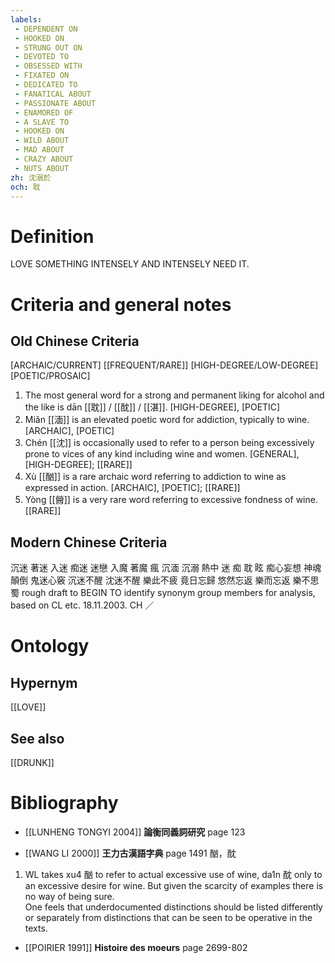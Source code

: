 ```yaml
---
labels: 
 - DEPENDENT ON
 - HOOKED ON
 - STRUNG OUT ON
 - DEVOTED TO
 - OBSESSED WITH
 - FIXATED ON
 - DEDICATED TO
 - FANATICAL ABOUT
 - PASSIONATE ABOUT
 - ENAMORED OF
 - A SLAVE TO
 - HOOKED ON
 - WILD ABOUT
 - MAD ABOUT
 - CRAZY ABOUT
 - NUTS ABOUT
zh: 沈溺於
och: 耽
---
```


# Definition
LOVE SOMETHING INTENSELY AND INTENSELY NEED IT.  
# Criteria and general notes
## Old Chinese Criteria
[ARCHAIC/CURRENT]
[[FREQUENT/RARE]]
[HIGH-DEGREE/LOW-DEGREE]
[POETIC/PROSAIC]
1. The most general word for a strong and permanent liking for alcohol and the like is dān [[耽]] / [[酖]] / [[湛]].
[HIGH-DEGREE], [POETIC]
2. Miǎn [[湎]] is an elevated poetic word for addiction, typically to wine.
[ARCHAIC], [POETIC]
3. Chén [[沈]] is occasionally used to refer to a person being excessively prone to vices of any kind including wine and women.
[GENERAL], [HIGH-DEGREE]; [[RARE]]
4. Xù [[酗]] is a rare archaic word referring to addiction to wine as expressed in action.
[ARCHAIC], [POETIC]; [[RARE]]
5. Yòng [[醟]] is a very rare word referring to excessive fondness of wine.
[[RARE]]
## Modern Chinese Criteria
沉迷
著迷
入迷
痴迷
迷戀
入魔
著魔
瘋
沉湎
沉溺
熱中
迷
痴
耽
眩
痴心妄想
神魂顛倒
鬼迷心竅
沉迷不醒
沈迷不醒
樂此不疲
竟日忘歸
悠然忘返
樂而忘返
樂不思蜀
rough draft to BEGIN TO identify synonym group members for analysis, based on CL etc. 18.11.2003. CH ／
# Ontology

## Hypernym
[[LOVE]]
## See also
[[DRUNK]]
# Bibliography
- [[LUNHENG TONGYI 2004]]
**論衡同義詞研究** page 123

- [[WANG LI 2000]]
**王力古漢語字典** page 1491
酗，酖
1. WL takes xu4 酗 to refer to actual excessive use of wine, da1n 酖 only to an excessive desire for wine.  But given the scarcity of examples there is no way of being sure.  
One feels that underdocumented distinctions should be listed differently or separately from distinctions that can be seen to be operative in the texts.
- [[POIRIER 1991]]
**Histoire des moeurs** page 2699-802
